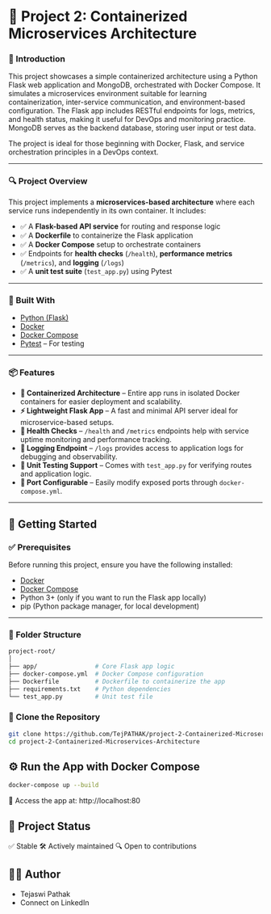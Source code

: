 # 🚀 Project 2: Containerized Microservices Architecture

### 📖 Introduction

This project showcases a simple containerized architecture using a Python Flask web application and MongoDB, orchestrated with Docker Compose. It simulates a microservices environment suitable for learning containerization, inter-service communication, and environment-based configuration. The Flask app includes RESTful endpoints for logs, metrics, and health status, making it useful for DevOps and monitoring practice. MongoDB serves as the backend database, storing user input or test data.

The project is ideal for those beginning with Docker, Flask, and service orchestration principles in a DevOps context.


---

### 🔍 Project Overview

This project implements a **microservices-based architecture** where each service runs independently in its own container. It includes:

- ✅ A **Flask-based API service** for routing and response logic  
- ✅ A **Dockerfile** to containerize the Flask application  
- ✅ A **Docker Compose** setup to orchestrate containers  
- ✅ Endpoints for **health checks** (`/health`), **performance metrics** (`/metrics`), and **logging** (`/logs`)  
- ✅ A **unit test suite** (`test_app.py`) using Pytest  

---

### 🧰 Built With

- [Python (Flask)](https://flask.palletsprojects.com/)
- [Docker](https://www.docker.com/)
- [Docker Compose](https://docs.docker.com/compose/)
- [Pytest](https://docs.pytest.org/) – For testing


---

### 📦 Features

- **🧱 Containerized Architecture** – Entire app runs in isolated Docker containers for easier deployment and scalability.
- **⚡ Lightweight Flask App** – A fast and minimal API server ideal for microservice-based setups.
- **📡 Health Checks** – `/health` and `/metrics` endpoints help with service uptime monitoring and performance tracking.
- **📄 Logging Endpoint** – `/logs` provides access to application logs for debugging and observability.
- **🧪 Unit Testing Support** – Comes with `test_app.py` for verifying routes and application logic.
- **🔌 Port Configurable** – Easily modify exposed ports through `docker-compose.yml`.


---

## 🚀 Getting Started

### ✅ Prerequisites

Before running this project, ensure you have the following installed:

- [Docker](https://www.docker.com/get-started)
- [Docker Compose](https://docs.docker.com/compose/)
- Python 3+ (only if you want to run the Flask app locally)
- pip (Python package manager, for local development)


---
### 📂 Folder Structure

```bash
project-root/
│
├── app/                # Core Flask app logic
├── docker-compose.yml  # Docker Compose configuration
├── Dockerfile          # Dockerfile to containerize the app
├── requirements.txt    # Python dependencies
└── test_app.py         # Unit test file
```

### 📁 Clone the Repository

```bash
git clone https://github.com/TejPATHAK/project-2-Containerized-Microservices-Architecture.git
cd project-2-Containerized-Microservices-Architecture
```
## ⚙️ Run the App with Docker Compose

```bash
docker-compose up --build
```
🔗 Access the app at: http://localhost:80

## 📅 Project Status
✅ Stable
🛠️ Actively maintained
🔍 Open to contributions

## 👨‍💻 Author
- Tejaswi Pathak
- Connect on LinkedIn
